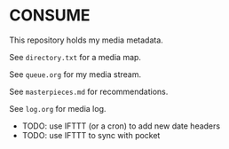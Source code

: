
# CONSUME

This repository holds my media metadata.

See `directory.txt` for a media map.

See `queue.org` for my media stream.

See `masterpieces.md` for recommendations.

See `log.org` for media log.
- TODO: use IFTTT (or a cron) to add new date headers
- TODO: use IFTTT to sync with pocket


